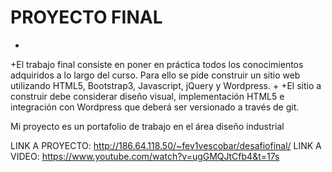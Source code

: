 # PROYECTO FINAL
+
+El trabajo final consiste en poner en práctica todos los conocimientos adquiridos a lo largo del curso. Para ello
se pide construir un sitio web utilizando HTML5, Bootstrap3, Javascript, jQuery y Wordpress.
+
+El sitio a construir debe considerar diseño visual, implementación HTML5 e integración con Wordpress que
deberá ser versionado a través de git.

Mi proyecto es un portafolio de trabajo en el área diseño industrial

LINK A PROYECTO: http://186.64.118.50/~fev1vescobar/desafiofinal/
LINK A VIDEO: https://www.youtube.com/watch?v=ugGMQJtCfb4&t=17s
